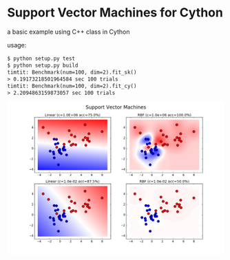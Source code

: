 # Support Vector Machines for Cython

a basic example using C++ class in Cython

usage:


```
$ python setup.py test
$ python setup.py build
timtit: Benchmark(num=100, dim=2).fit_sk()
> 0.19173218501964584 sec 100 trials
timtit: Benchmark(num=100, dim=2).fit_cy()
> 2.2094863159873057 sec 100 trials
```

![svms](res/svms.png)